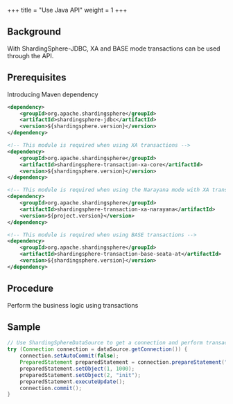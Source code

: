 +++
title = "Use Java API"
weight = 1
+++

## Background

With ShardingSphere-JDBC, XA and BASE mode transactions can be used through the API.

## Prerequisites

Introducing Maven dependency

```xml
<dependency>
    <groupId>org.apache.shardingsphere</groupId>
    <artifactId>shardingsphere-jdbc</artifactId>
    <version>${shardingsphere.version}</version>
</dependency>

<!-- This module is required when using XA transactions -->
<dependency>
    <groupId>org.apache.shardingsphere</groupId>
    <artifactId>shardingsphere-transaction-xa-core</artifactId>
    <version>${shardingsphere.version}</version>
</dependency>

<!-- This module is required when using the Narayana mode with XA transactions -->
<dependency>
    <groupId>org.apache.shardingsphere</groupId>
    <artifactId>shardingsphere-transaction-xa-narayana</artifactId>
    <version>${project.version}</version>
</dependency>

<!-- This module is required when using BASE transactions -->
<dependency>
    <groupId>org.apache.shardingsphere</groupId>
    <artifactId>shardingsphere-transaction-base-seata-at</artifactId>
    <version>${shardingsphere.version}</version>
</dependency>
```

## Procedure

Perform the business logic using transactions

## Sample

```java
// Use ShardingSphereDataSource to get a connection and perform transaction operations.
try (Connection connection = dataSource.getConnection()) {
    connection.setAutoCommit(false);
    PreparedStatement preparedStatement = connection.prepareStatement("INSERT INTO t_order (user_id, status) VALUES (?, ?)");
    preparedStatement.setObject(1, 1000);
    preparedStatement.setObject(2, "init");
    preparedStatement.executeUpdate();
    connection.commit();
}
```
